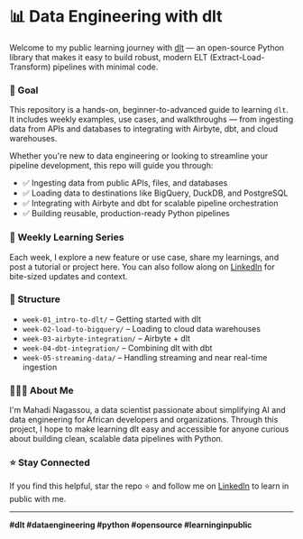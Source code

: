 # 📊 Data Engineering with dlt

Welcome to my public learning journey with [dlt](https://github.com/dlt-hub/dlt) — an open-source Python library that makes it easy to build robust, modern ELT (Extract-Load-Transform) pipelines with minimal code.

### 🎯 Goal

This repository is a hands-on, beginner-to-advanced guide to learning `dlt`. It includes weekly examples, use cases, and walkthroughs — from ingesting data from APIs and databases to integrating with Airbyte, dbt, and cloud warehouses.

Whether you're new to data engineering or looking to streamline your pipeline development, this repo will guide you through:

- ✅ Ingesting data from public APIs, files, and databases
- ✅ Loading data to destinations like BigQuery, DuckDB, and PostgreSQL
- ✅ Integrating with Airbyte and dbt for scalable pipeline orchestration
- ✅ Building reusable, production-ready Python pipelines

### 📅 Weekly Learning Series

Each week, I explore a new feature or use case, share my learnings, and post a tutorial or project here. You can also follow along on [LinkedIn](#) for bite-sized updates and context.

### 📁 Structure

- `week-01_intro-to-dlt/` – Getting started with dlt
- `week-02-load-to-bigquery/` – Loading to cloud data warehouses
- `week-03-airbyte-integration/` – Airbyte + dlt
- `week-04-dbt-integration/` – Combining dlt with dbt
- `week-05-streaming-data/` – Handling streaming and near real-time ingestion

### 👨🏾‍💻 About Me

I'm Mahadi Nagassou, a data scientist passionate about simplifying AI and data engineering for African developers and organizations. Through this project, I hope to make learning dlt easy and accessible for anyone curious about building clean, scalable data pipelines with Python.

### ⭐ Stay Connected

If you find this helpful, star the repo ⭐ and follow me on [LinkedIn]([#](https://www.linkedin.com/in/mahadi-nagassou-850a87254/)) to learn in public with me.

---

**#dlt #dataengineering #python #opensource #learninginpublic**

